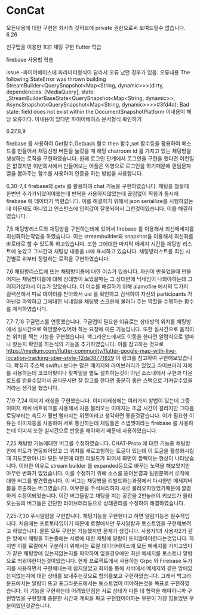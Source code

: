 # ConCat
모든내용에 대한 구현은 회사측 깃허브에 private 권한으로써 보여드릴수 없습니다. 
6.26 

친구탭을 이용한 1대1 채팅 구현 
flutter 학습

firebase 사용법 학습

issue 
-파이어베이스에 파라미터형식이 달라서 오류 났던 경우가 있음. 
오류내용 The following StateError was thrown building StreamBuilder<QuerySnapshot<Map<String,
dynamic>>>(dirty, dependencies: [MediaQuery], state:
_StreamBuilderBaseState<QuerySnapshot<Map<String, dynamic>>, AsyncSnapshot<QuerySnapshot<Map<String,
dynamic>>>>#3fd4d):
Bad state: field does not exist within the DocumentSnapshotPlatform
이내용이 해당 오류이다. 이내용이 있다면 파이어베이스 문서형식 확인하기 

6.27,8,9

firebase 를 사용하여 Get함수,Getback 함수 then 함수,set 함수등을 활용하여 메소드를 만들어서 채팅신청 버튼을 눌렀을 때 해당 
chatroom id 를 가지고 있는 채팅방을 생성하는 로직을 구현하였습니다.
원래 로그인 단계에서 로그인을 구현을 했다면 이런일은 없겠지만 이번회사에서 만들어보는 어플은 익명으로 로그인을 하기때문에 랜덤문자열을 뽑아주는
함수를 사용하여 인증을 하는 방법을 사용합니다.


6,30-7,4 
firebase와 getx 를 활용하여 chat 기능을 구현하였습니다. 
채팅을 쳤을때 한번만 추가가되었어야했는데 반복을 사용하지않았는데 끊임없이 찍힘과 동시에 firebase 에 데이터가 찍혔습니다.
이를 해결하기 위해서 json seriallize를 시행하였는데 이문제도 아니었고 인스턴스에 입력값이 잘못되어서 그런것이였습니다. 
이를 해결하였습니다.

7,5
채팅방리스트와 채팅방을 구현하는데에 있어서 firebase 를 이용해서 최신메세지를 최신화하는작업을 하였습니다.
이는 streambuilder와 snapshot을 이용해서 최신화를 바로바로 할 수 있도록 하고있습니다.
또한 그에대한 마지막 메세지 시간을 채팅방 리스트에 놓았고 그시간과 채팅방 내용을 ui에 표시하고 있습니다.
채팅방리스트를 최신 시간별로 위부터 정렬하는 로직을 구현하였습니다.


7,6
채팅방리스트에 뜨는 채팅방이름에 대한 이슈가 있습니다. 
자신이 만들었을때 만들어지는 채팅방이름에 대해 상대방이 보았을때는 그 상대편에 닉네임이 나와야하는데 
그러지가않아서 이슈가 있었습니다.
이 이슈를 해결하기 위해 alamofire 에서의 두가지 컬렉션에서 따로 데이터를 받아와서 uid 를 확인하고 검색하여
자신의 participants 가 아닌걸 파악하고 그에대한 닉네임을 채팅방 스크린에 불러다 주는 역할을 수행하는 함수를 
제작하였습니다.

7,7-7,18
구글맵스를 연동했습니다. 구글맵이 필요한 이유로는 상대방의 위치를 채팅방에서 실시간으로 확인할수있어야 하는 요청에 따른 기능입니다.
또한 실시간으로 움직이는 위치를 찍는 기능을 구현했습니다. 백그라운드에서도 이동을 한다면 알람식으로 얼마나 왔는지 확인을 하는식의 기능을 추가하였습니다.
이를 참고하는 것으로 
https://medium.com/flutter-community/flutter-google-map-with-live-location-tracking-uber-style-12da38771829
이 링크를 참고하여 구현해보았습니다. 확실히 주스택 swiftui 보다는 많은 패키지와 라이브러리가 있었고 라이브러리 자체를 사용하는데 코코아팟이나 팟파일을 별도
설치하는것이 아닌 소스내에서 구현과 다운로드를 받을수있어서 공식문서만 잘 참고를 한다면 충분히 좋은 스택으로 가져갈수있을 거라는 생각을 했습니다.

7,19-7,24
이미지 캐싱을 구현했습니다. 이미지캐싱에는 여러가지 방법이 있는데 그중 이미지 캐쉬 네트워크를 사용해서 처음 불러오는 이미지는 조금 시간이 걸리지만 그다음 로딩부터는
속도가 훨씬 빨라지는 위젯이라고 생각하면 좋을것같습니다. 이가 필요한 이유는 이미지등을 사용하여 서로 통신하는데 채팅들은 스냅챗이라는 firebase 를 사용하는데 
이미지 또한 실시간으로 반응을 해야하기 때문에 사용하였습니다. 

7,25
채팅방 기능에대한 버그를 수정하였습니다. CHAT-Proto 에 대한 기능중 채팅방안에 지도가 연동되어있고 그 위치를 새로고침하는 토글이 있는데 이 토글을 활성화시킬때 
지도뿐만아니라 모든 부분에 대한 리빌드가 되어서 화면이 깜빡이는 현상이 나타났습니다. 이러한 이유로 stream builder 를 expanded등으로 바꾸는 노력을 해보았지만
아무런 변화가 없었습니다. 이를 수정하기 위해 소스를 뜯어본결과 팀원분께서 로직에 대한 버그를 발견했습니다. 이 버그는 채팅방을 리빌드하는과정에서 다시한번 메세지버블을
호출하는 버그였습니다. 이부분을 주석처리하자 새로 불러오지않았기때문에 깔끔하게 수정이되었습니다. 이런 버그들말고 채팅을 치는 공간을 2번눌러야 키보드가 올라오는등의 
버그들은 간단한 라이브러리등으로 상태관리를 수정하여 해결하였습니다.

7,25-7,30
푸시알람을 구현합니다. 채팅기능을 구현한다고 하면 알람기능은 필수적입니다. 처음에는 프로토타입이기 때문에 로컬에서만 푸시알람과 토스트업을 구현해보려고 하였습니다. 
물론 모두 구현은 가능했지만 문제가 생깁니다. 사용자1과 사용자2가 같은 방에서 채팅을 하는중에는 서로에 대한 채팅에 알람이 뜨지않아야한다는것입니다. 하지만 이를 로컬에서
구분하기 위해서는 로컬 데이터베이스에 모든 메세지를 가지고있다가 같은 채팅방에 있는지없는지를 파악하여 없을경우에만 최신 메세지를 토스트나 알람으로 띄워야한다는것이었습니다. 
현재 프로젝트에서 사용하는 Grpc 와 Firebase 두가지를 사용하면서 구현해내는게 쉽지않았고 회의를 통해 서버에서 메세지와 같은 방에있는지없는지에 대한 상태를 보내주는것으로 
합의를보고 구현하였습니다. 그래서 백그라운드에서는 알람이 뜨고 포그라운드에서는 토스트업이 떠야하는것을 목표로 구현하였습니다. 이 기능을 구현하는데 어려웠던점은 서로 상태가 다른
데 협력을 해야하니까 구현방법을 구현할때 충분한 시간과 계획을 짜고 구현했어야하는 부분이 가장 힘들었던 부분이었던것같습니다.

